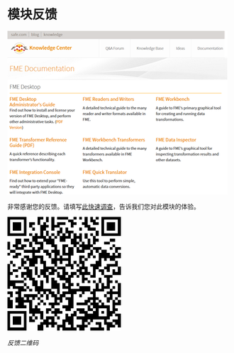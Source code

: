 # 模块反馈

![](./Images/Img6.05.SafeDocumentation.png)

非常感谢您的反馈。请填写[此快速调查](https://www.surveymonkey.com/r/data-integration)，告诉我们您对此模块的体验。

![](.\Images\feedback-qr.png)

*反馈二维码*
